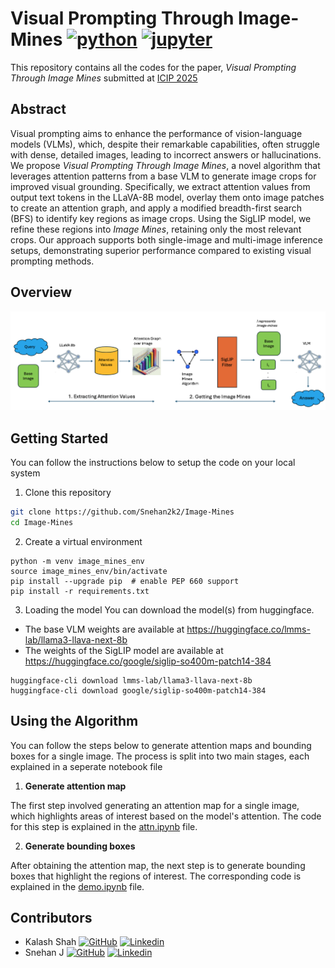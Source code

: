 # Visual Prompting Through Image-Mines [![python](https://img.shields.io/badge/Python-3.10-3776AB.svg?style=flat&logo=python&logoColor=white)](https://www.python.org) [![jupyter](https://img.shields.io/badge/Jupyter-Lab-F37626.svg?style=flat&logo=Jupyter)](https://jupyterlab.readthedocs.io/en/stable)

This repository contains all the codes for the paper, _Visual Prompting Through Image Mines_ submitted at [ICIP 2025](https://2025.ieeeicip.org/)

## Abstract
Visual prompting aims to enhance the performance of vision-language models (VLMs), which, despite their remarkable capabilities, often struggle with dense, detailed images, leading to incorrect answers or hallucinations. We propose _Visual Prompting Through Image Mines_, a novel algorithm that leverages attention patterns from a base VLM to generate image crops for improved visual grounding. Specifically, we extract attention values from output text tokens in the LLaVA-8B model, overlay them onto image patches to create an attention graph, and apply a modified breadth-first search (BFS) to identify key regions as image crops. Using the SigLIP model, we refine these regions into _Image Mines_, retaining only the most relevant crops. Our approach supports both single-image and multi-image inference setups, demonstrating superior performance compared to existing visual prompting methods.

## Overview
![Overview](pipeline.png)

## Getting Started
You can follow the instructions below to setup the code on your local system<br>

1. Clone this repository
```bash
git clone https://github.com/Snehan2k2/Image-Mines
cd Image-Mines
```
2. Create a virtual environment
```Shell
python -m venv image_mines_env
source image_mines_env/bin/activate
pip install --upgrade pip  # enable PEP 660 support
pip install -r requirements.txt
```
3. Loading the model
You can download the model(s) from huggingface.  
 - The base VLM weights are available at https://huggingface.co/lmms-lab/llama3-llava-next-8b
 - The weights of the SigLIP model are available at https://huggingface.co/google/siglip-so400m-patch14-384 
```Shell
huggingface-cli download lmms-lab/llama3-llava-next-8b
huggingface-cli download google/siglip-so400m-patch14-384
```

## Using the Algorithm
You can follow the steps below to generate attention maps and bounding boxes for a single image. The process is split into two main stages, each explained in a seperate notebook file<br>

1. **Generate attention map**

The first step involved generating an attention map for a single image, which highlights areas of interest based on the model's attention. The code for this step is explained in the [attn.ipynb](./attn.ipynb) file.

2. **Generate bounding boxes**

After obtaining the attention map, the next step is to generate bounding boxes that highlight the regions of interest. The corresponding code is explained in the [demo.ipynb](./demo.ipynb) file.

## Contributors
- Kalash Shah [![GitHub](https://i.sstatic.net/tskMh.png)](https://github.com/Kalash1106) [![Linkedin](https://i.sstatic.net/gVE0j.png)](https://www.linkedin.com/in/kalash-shah-b4567a20b)
- Snehan J [![GitHub](https://i.sstatic.net/tskMh.png)](https://github.com/Snehan2k2) [![Linkedin](https://i.sstatic.net/gVE0j.png)](https://www.linkedin.com/in/snehan-jayakumar-641964188)
